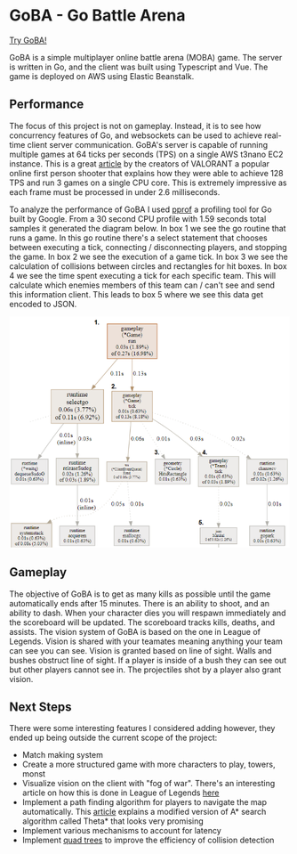 # GoBA - Go Battle Arena

[Try GoBA!](http://goba-env.eba-hiw6diij.ca-central-1.elasticbeanstalk.com/game)

GoBA is a simple multiplayer online battle arena (MOBA) game. The server is written in Go, and the client was built using Typescript and Vue. The game is deployed on AWS using Elastic Beanstalk.

## Performance

The focus of this project is not on gameplay. Instead, it is to see how concurrency features of Go, and websockets can be used to achieve real-time client server communication. GoBA's server is capable of running multiple games at 64 ticks per seconds (TPS) on a single AWS t3nano EC2 instance. This is a great [article](https://technology.riotgames.com/news/valorants-128-tick-servers) by the creators of VALORANT a popular online first person shooter that explains how they were able to achieve 128 TPS and run 3 games on a single CPU core. This is extremely impressive as each frame must be processed in under 2.6 milliseconds.

To analyze the performance of GoBA I used [pprof](https://github.com/google/pprof) a profiling tool for Go built by Google. From a 30 second CPU profile with 1.59 seconds total samples it generated the diagram below. In box 1 we see the go routine that runs a game. In this go routine there's a select statement that chooses between executing a tick, connecting / disconnecting players, and stopping the game. In box 2 we see the execution of a game tick. In box 3 we see the calculation of collisions between circles and rectangles for hit boxes. In box 4 we see the time spent executing a tick for each specific team. This will calculate which enemies members of this team can / can't see and send this information client. This leads to box 5 where we see this data get encoded to JSON.

![pprof](./client/screenshots/profile-diagram.png)

## Gameplay

The objective of GoBA is to get as many kills as possible until the game automatically ends after 15 minutes. There is an ability to shoot, and an ability to dash. When your character dies you will respawn immediately and the scoreboard will be updated. The scoreboard tracks kills, deaths, and assists. The vision system of GoBA is based on the one in League of Legends. Vision is shared with your teamates meaning anything your team can see you can see. Vision is granted based on line of sight. Walls and bushes obstruct line of sight. If a player is inside of a bush they can see out but other players cannot see in. The projectiles shot by a player also grant vision.

## Next Steps

There were some interesting features I considered adding however, they ended up being outside the current scope of the project:

- Match making system
- Create a more structured game with more characters to play, towers, monst
- Visualize vision on the client with "fog of war". There's an interesting article on how this is done in League of Legends [here](https://technology.riotgames.com/news/story-fog-and-war)
- Implement a path finding algorithm for players to navigate the map automatically. This [article](https://www.researchgate.net/publication/315456384_Applying_Theta_in_Modern_Game) explains a modified version of A\* search algorithm called Theta\* that looks very promising
- Implement various mechanisms to account for latency
- Implement [quad trees](https://en.wikipedia.org/wiki/Quadtree) to improve the efficiency of collision detection

